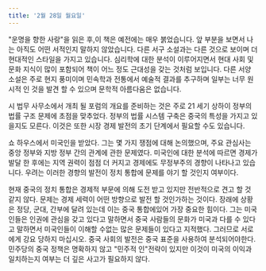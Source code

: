```yaml
---
title: '2월 28일 월요일'
---
```

"운명을 향한 사랑"을 읽은 후,이 책은 예전에는 매우 붉었습니다. 앞 부분을 보면서 나는 아직도 어떤 서적인지 말하지 않았습니다. 다른 서구 소설과는 다른 것으로 보이며 더 현대적인 스타일을 가지고 있습니다. 심리학에 대한 분석이 이루어지면서 현대 사회 및 문화 지식이 많이 포함되어 책이 어느 정도 근대성을 갖는 것처럼 보입니다. 다른 서양 소설은 주로 현지 풍미이며 민속학과 전통에서 예술적 결과를 추구하며 일부는 너무 원시적 인 것을 발견 할 수 있으며 문학적 아름다움은 없습니다.

시 법무 사무소에서 개최 될 포럼의 개요를 준비하는 것은 주로 21 세기 상하이 정부의 법률 구조 문제에 초점을 맞추었다. 정부의 법률 시스템 구축은 중국의 특성을 가지고 있을지도 모른다. 이것은 또한 시장 경제 발전의 초기 단계에서 필요할 수도 있습니다.

쇼 하우스에서 미국인을 받았다. 그는 몇 가지 쟁점에 대해 논의했으며, 주요 관심사는 중앙 정부와 지방 정부 간의 관계에 관한 문제였다. 미국인에 대한 분석에 따르면 경제가 발달 한 후에는 지역 권력이 점점 더 커지고 경제에도 무정부주의 경향이 나타나고 있습니다. 우려는 이러한 경향의 발전이 정치 통합에 문제를 야기 할 것인지 여부이다.

현재 중국의 정치 통합은 경제적 부문에 의해 도전 받고 있지만 전반적으로 견고 할 것 같지 않다. 문제는 경제 세력이 어떤 방향으로 발전 할 것인가하는 것이다. 장래에 상황은 정당, 군대, 간부에 달려 있는데 이는 중국 통합에있어 가장 중요한 힘이다. 그는 미국인들은 인권에 관심을 갖고 있다고 말하면서 중국 사람들의 문화가 미국과 다를 수 있다고 말하면서 미국인들이 이해할 수없는 많은 문제들이 있다고 지적했다. 그러므로 서로에게 강요 당하지 마십시오. 중국 사회의 발전은 중국 표준을 사용하여 분석되어야한다. 민주당의 중국 정책은 명확하지 않고 "민주적 인"전략이 있지만 이것이 미국의 이익과 일치하는지 여부는 더 깊은 사고가 필요하지 않다.